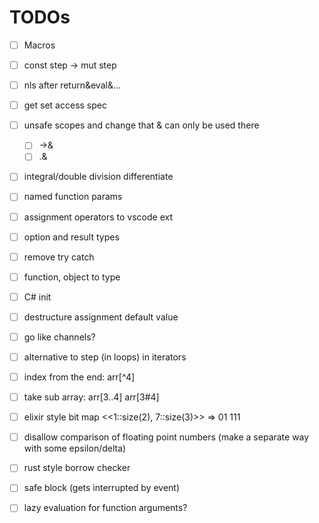 # TODOs

- [ ] Macros
- [ ] const step -> mut step
- [ ] nls after return&eval&...
- [ ] get set access spec
- [ ] unsafe scopes and change that & can only be used there
  - [ ] ->&
  - [ ] .&
- [ ] integral/double division differentiate
- [ ] named function params
- [ ] assignment operators to vscode ext
- [ ] option and result types
- [ ] remove try catch

- [ ] function, object to type

- [ ] C# init
- [ ] destructure assignment default value
- [ ] go like channels?

- [ ] alternative to step (in loops) in iterators
- [ ] index from the end: arr[^4]
- [ ] take sub array: arr[3..4]  arr[3#4]
- [ ] elixir style bit map <<1::size(2), 7::size(3)>>  => 01 111

- [ ] disallow comparison of floating point numbers (make a separate way with some epsilon/delta)
- [ ] rust style borrow checker
- [ ] safe block (gets interrupted by event)
- [ ] lazy evaluation for function arguments?

